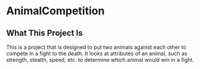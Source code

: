 # AnimalCompetition

## What This Project Is

This is a project that is designed to put two animals against each other to compete in a fight to the death. It looks at attributes of an animal, such as strength, stealth, speed, etc. to determine which animal would win in a fight. 


